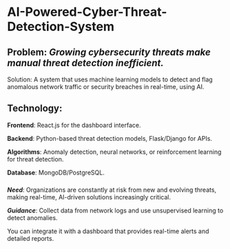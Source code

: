 # AI-Powered-Cyber-Threat-Detection-System
###
## Problem: _Growing cybersecurity threats make manual threat detection inefficient._
Solution: A system that uses machine learning models to detect and flag anomalous network traffic or security breaches in real-time, using AI.
###
## Technology:
**Frontend**: React.js for the dashboard interface.

**Backend**: Python-based threat detection models, Flask/Django for APIs.

**Algorithms**: Anomaly detection, neural networks, or reinforcement learning for threat detection.

**Database**: MongoDB/PostgreSQL.

###
###

**_Need_**: Organizations are constantly at risk from new and evolving threats, making real-time, AI-driven solutions increasingly critical.

**_Guidance_**: Collect data from network logs and use unsupervised learning to detect anomalies.

You can integrate it with a dashboard that provides real-time alerts and detailed reports.
